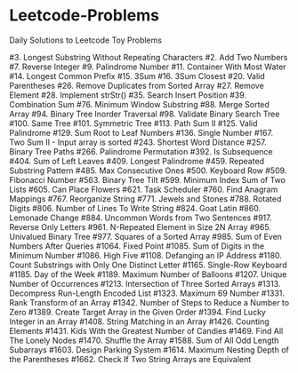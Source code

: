 # Leetcode-Problems

Daily Solutions to Leetcode Toy Problems

#3. Longest Substring Without Repeating Characters
#2. Add Two Numbers
#7. Reverse Integer
#9. Palindrome Number
#11. Container With Most Water
#14. Longest Common Prefix
#15. 3Sum
#16. 3Sum Closest
#20. Valid Parentheses
#26. Remove Duplicates from Sorted Array
#27. Remove Element
#28. Implement strStr()
#35. Search Insert Position
#39. Combination Sum
#76. Minimum Window Substring
#88. Merge Sorted Array
#94. Binary Tree Inorder Traversal
#98. Validate Binary Search Tree
#100. Same Tree
#101. Symmetric Tree
#113. Path Sum II
#125. Valid Palindrome
#129. Sum Root to Leaf Numbers
#136. Single Number
#167. Two Sum II - Input array is sorted
#243. Shortest Word Distance
#257. Binary Tree Paths
#266. Palindrome Permutation
#392. Is Subsequence
#404. Sum of Left Leaves
#409. Longest Palindrome
#459. Repeated Substring Pattern
#485. Max Consecutive Ones
#500. Keyboard Row
#509. Fibonacci Number
#563. Binary Tree Tilt
#599. Minimum Index Sum of Two Lists
#605. Can Place Flowers
#621. Task Scheduler
#760. Find Anagram Mappings
#767. Reorganize String
#771. Jewels and Stones
#788. Rotated Digits
#806. Number of Lines To Write String
#824. Goat Latin
#860. Lemonade Change
#884. Uncommon Words from Two Sentences
#917. Reverse Only Letters
#961. N-Repeated Element in Size 2N Array
#965. Univalued Binary Tree
#977. Squares of a Sorted Array
#985. Sum of Even Numbers After Queries
#1064. Fixed Point
#1085. Sum of Digits in the Minimum Number
#1086. High Five
#1108. Defanging an IP Address
#1180. Count Substrings with Only One Distinct Letter
#1165. Single-Row Keyboard
#1185. Day of the Week
#1189. Maximum Number of Balloons
#1207. Unique Number of Occurrences
#1213. Intersection of Three Sorted Arrays
#1313. Decompress Run-Length Encoded List
#1323. Maximum 69 Number
#1331. Rank Transform of an Array
#1342. Number of Steps to Reduce a Number to Zero
#1389. Create Target Array in the Given Order
#1394. Find Lucky Integer in an Array
#1408. String Matching in an Array
#1426. Counting Elements
#1431. Kids With the Greatest Number of Candies
#1469. Find All The Lonely Nodes
#1470. Shuffle the Array
#1588. Sum of All Odd Length Subarrays
#1603. Design Parking System
#1614. Maximum Nesting Depth of the Parentheses
#1662. Check If Two String Arrays are Equivalent
